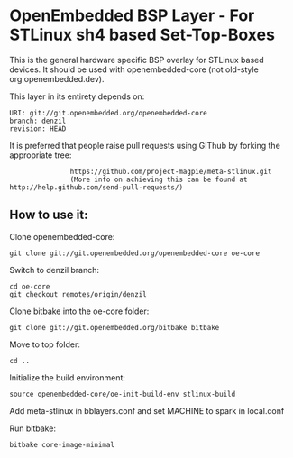 OpenEmbedded BSP Layer - For STLinux sh4 based Set-Top-Boxes 
============================================================

This is the general hardware specific BSP overlay for STLinux based devices.
It should be used with openembedded-core (not old-style org.openembedded.dev).


This layer in its entirety depends on:

    URI: git://git.openembedded.org/openembedded-core
    branch: denzil 
    revision: HEAD

It is preferred that people raise pull requests using GIThub by forking the appropriate tree:

                   https://github.com/project-magpie/meta-stlinux.git
                   (More info on achieving this can be found at http://help.github.com/send-pull-requests/)


How to use it:
--------------

Clone openembedded-core:

    git clone git://git.openembedded.org/openembedded-core oe-core

Switch to denzil branch:

    cd oe-core
    git checkout remotes/origin/denzil

Clone bitbake into the oe-core folder:

    git clone git://git.openembedded.org/bitbake bitbake

Move to top folder:

    cd ..
Initialize the build environment:

    source openembedded-core/oe-init-build-env stlinux-build

Add meta-stlinux in bblayers.conf and set MACHINE to spark in local.conf

Run bitbake: 

    bitbake core-image-minimal 


